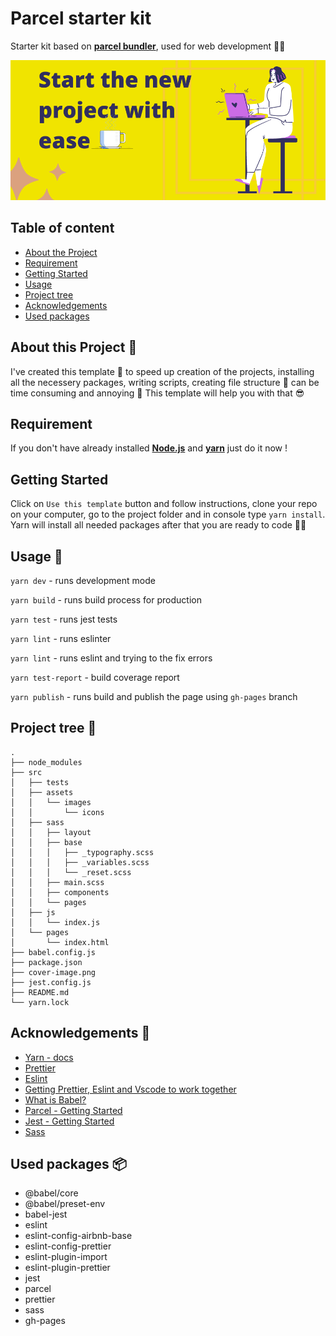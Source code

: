 # Parcel starter kit
Starter kit based on **[parcel bundler](https://parceljs.org/)**, used for web development 👩‍💻

![Cover image.](./cover-image.png)

## Table of content
* [About the Project](#about-the-project)
* [Requirement](#requirement)
* [Getting Started](#getting-started)
* [Usage](#usage)
* [Project tree](#project-tree)
* [Acknowledgements](#acknowledgements)
* [Used packages](#used-packages)

## About this Project 🧾
I've created this template 📓 to speed up creation of the projects, installing all the necessery packages, writing scripts, creating file structure 📂 can be time consuming and annoying 🤯 This template will help you with that 😎

## Requirement

If you don't have already installed **[Node.js](https://nodejs.org/en/)** and **[yarn](https://yarnpkg.com/)** just do it now !

## Getting Started

Click on `Use this template` button and follow instructions, clone your repo on your computer, go to the project folder and in console type `yarn install`. Yarn will install all needed packages after that you are ready to code 👨‍💻

## Usage 🔧

`yarn dev` - runs development mode

`yarn build` - runs build process for production

`yarn test` - runs jest tests

`yarn lint` - runs eslinter

`yarn lint` - runs eslint and trying to the fix errors

`yarn test-report` - build coverage report

`yarn publish` - runs build and publish the page using `gh-pages` branch

## Project tree 🌳
```
.
├── node_modules
├── src
│   ├── tests
│   ├── assets
│   │   └── images
│   │       └── icons
│   ├── sass
│   │   ├── layout
│   │   ├── base
│   │   │   ├── _typography.scss
│   │   │   ├── _variables.scss
│   │   │   └── _reset.scss
│   │   ├── main.scss
│   │   ├── components
│   │   └── pages
│   ├── js
│   │   └── index.js
│   └── pages
│       └── index.html
├── babel.config.js
├── package.json
├── cover-image.png
├── jest.config.js
├── README.md
└── yarn.lock
```

## Acknowledgements 📖

* [Yarn - docs](https://classic.yarnpkg.com/en/docs/)
* [Prettier](https://prettier.io/)
* [Eslint](https://eslint.org/)
* [Getting Prettier, Eslint and Vscode to work together](https://dev.to/chgldev/getting-prettier-eslint-and-vscode-to-work-together-3678)
* [What is Babel?](https://babeljs.io/docs/en/)
* [Parcel - Getting Started](https://parceljs.org/getting_started.html)
* [Jest - Getting Started](https://jestjs.io/docs/en/getting-started)
* [Sass](https://sass-lang.com/)

## Used packages 📦
* @babel/core
* @babel/preset-env
* babel-jest
* eslint
* eslint-config-airbnb-base
* eslint-config-prettier
* eslint-plugin-import
* eslint-plugin-prettier
* jest
* parcel
* prettier
* sass
* gh-pages